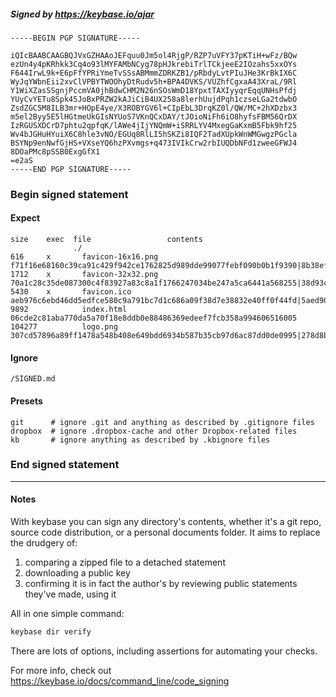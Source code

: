 ##### Signed by https://keybase.io/ajar
```
-----BEGIN PGP SIGNATURE-----

iQIcBAABCAAGBQJVxGZHAAoJEFquu0Jm5ol4RjgP/RZP7uVFY37pKTiH+wFz/BQw
ezUn4y4pKRhkk3Cq4o93lMYFAMbNCyg78pHJkrebiTrlTCkjeeE2IOzahs5xxOYs
F644IrwL9k+E6pFfYPRiYmeTvSSsABMmmZDRKZB1/pRbdyLvtPIuJHe3KrBkIX6C
WyJqYWbnEii2xvClVPBYTWOOhyDtRudv5h+BPA4DVKS/VUZhfCgxaA43XraL/9Rl
Y1WiXZasSSgnjPccmVA0jhBdwCHM2N26nSOsWmD18YpxtTAXIyyqrEqqUNHsPfdj
YUyCvYETu8Spk45JoBxPRZW2kAJiCiB4UX258a8lerhUujdPqh1czseLGa2tdwbO
ZsdZGC5M8ILB3mr+HOpE4ye/X3ROBYGV6l+CIpEbL3DrqKZ0l/QW/MC+2hXDzbx3
m5el2Byy5E5lHGtmeUkGIsNYUoS7VKnQCxDAY/tJOioNiFh6iO8hyfsFBM56QrDX
IzRGUSXDCrD7phtu2qpfqK/lAWe4jIjYNQmW+iSRRLYV4MxegGaKxmB5Fbk9hf25
Wv4bJGHuHYuiX6C8hle3vNO/EGUq8RlLI5hSKZi8IQF2TadXUpkWnWMGwgzPGcla
BSYNp9enNwfGjHS+VXseYQ6hzPXvmgs+q473IVIkCrw2rbIUQDbNFd1zweeGFWJ4
8DOaPMc8pSSB0ExgGfX1
=e2aS
-----END PGP SIGNATURE-----

```

<!-- END SIGNATURES -->

### Begin signed statement 

#### Expect

```
size    exec  file                 contents                                                                                                                         
              ./                                                                                                                                                    
616     x       favicon-16x16.png  f71f16e68160c39ca91c429f942ce1762825d989dde99077febf090b0b1f9390|8b38ef7d2dc826d4036c28b6931eafe12a5aec4282d1e5e22a33683092c2189f
1712    x       favicon-32x32.png  70a1c28c35de087300c4f83927a83c8a1f1766247034be247a5ca6441a568255|38d93c6c41eaf2aa4f76dadffc05fa21c195fa63803cbbb412372a34b2b66649
5430    x       favicon.ico        aeb976c6ebd46dd5edfce580c9a791bc7d1c686a09f38d7e38832e40ff0f44fd|5aed90d09c63492e8f38174cf7a6d5d5f8365ee7aabd857aef87369689de829b
9892            index.html         06cde2c81aba770da5a70f18e8ddb0e88486369edeef7fcb358a994606516005                                                                 
104277          logo.png           307cd57896a89ff1478a548b408e649bdd6934b587b35cb97d6ac87dd0de0995|278d8bb27d0b8ce9cd6d646991af6c77ce8c94ac94e7fe33ac78bf6788ba37bf
```

#### Ignore

```
/SIGNED.md
```

#### Presets

```
git      # ignore .git and anything as described by .gitignore files
dropbox  # ignore .dropbox-cache and other Dropbox-related files    
kb       # ignore anything as described by .kbignore files          
```

<!-- summarize version = 0.0.9 -->

### End signed statement

<hr>

#### Notes

With keybase you can sign any directory's contents, whether it's a git repo,
source code distribution, or a personal documents folder. It aims to replace the drudgery of:

  1. comparing a zipped file to a detached statement
  2. downloading a public key
  3. confirming it is in fact the author's by reviewing public statements they've made, using it

All in one simple command:

```bash
keybase dir verify
```

There are lots of options, including assertions for automating your checks.

For more info, check out https://keybase.io/docs/command_line/code_signing